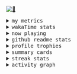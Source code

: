 [![🐙](https://hits.seeyoufarm.com/api/count/incr/badge.svg?url=https%3A%2F%2Fgithub.com%2Fktnkk%2Fhit-counter&count_bg=%23070707&title_bg=%23070707&icon=&icon_color=%23E7E7E7&title=visitors&edge_flat=true)](https://hits.seeyoufarm.com)

<details>
  <summary> <samp>my metrics</samp></summary>
  
  <br>
  
 ![🐳](https://github.com/kkhys/kkhys/blob/main/github-metrics.svg)
  
  ***
</details>

<details>
  <summary> <samp>wakaTime stats</samp></summary>
  
  <br>
  
<!--START_SECTION:waka-->
![Code Time](http://img.shields.io/badge/Code%20Time-2%2C499%20hrs%2041%20mins-blue)

**🐱 My GitHub Data** 

> 📦 5.0 MB Used in GitHub's Storage 
 > 
> 🏆 307 Contributions in the Year 2024
 > 
> 💼 Opted to Hire
 > 
> 📜 9 Public Repositories 
 > 
> 🔑 23 Private Repositories 
 > 
**I'm an Early 🐤** 

```text
🌞 Morning                4770 commits        █████████░░░░░░░░░░░░░░░░   35.98 % 
🌆 Daytime                2830 commits        █████░░░░░░░░░░░░░░░░░░░░   21.34 % 
🌃 Evening                4280 commits        ████████░░░░░░░░░░░░░░░░░   32.28 % 
🌙 Night                  1379 commits        ███░░░░░░░░░░░░░░░░░░░░░░   10.40 % 
```
📅 **I'm Most Productive on Monday** 

```text
Monday                   2077 commits        ████░░░░░░░░░░░░░░░░░░░░░   15.66 % 
Tuesday                  1932 commits        ████░░░░░░░░░░░░░░░░░░░░░   14.57 % 
Wednesday                1903 commits        ████░░░░░░░░░░░░░░░░░░░░░   14.35 % 
Thursday                 1902 commits        ████░░░░░░░░░░░░░░░░░░░░░   14.34 % 
Friday                   1881 commits        ████░░░░░░░░░░░░░░░░░░░░░   14.19 % 
Saturday                 1747 commits        ███░░░░░░░░░░░░░░░░░░░░░░   13.18 % 
Sunday                   1817 commits        ███░░░░░░░░░░░░░░░░░░░░░░   13.70 % 
```


📊 **This Week I Spent My Time On** 

```text
🕑︎ Time Zone: Asia/Tokyo

💬 Programming Languages: 
Other                    45 hrs 2 mins       ████████████████░░░░░░░░░   63.51 % 
Java                     12 hrs 13 mins      ████░░░░░░░░░░░░░░░░░░░░░   17.23 % 
MDX                      5 hrs 13 mins       ██░░░░░░░░░░░░░░░░░░░░░░░   07.37 % 
TypeScript               3 hrs 36 mins       █░░░░░░░░░░░░░░░░░░░░░░░░   05.09 % 
HTML                     1 hr 32 mins        █░░░░░░░░░░░░░░░░░░░░░░░░   02.18 % 

🔥 Editors: 
Chrome                   45 hrs 2 mins       ████████████████░░░░░░░░░   63.51 % 
Intellijidea             16 hrs 39 mins      ██████░░░░░░░░░░░░░░░░░░░   23.49 % 
WebStorm                 9 hrs 7 mins        ███░░░░░░░░░░░░░░░░░░░░░░   12.87 % 
DataGrip                 5 mins              ░░░░░░░░░░░░░░░░░░░░░░░░░   00.13 % 

💻 Operating System: 
Mac                      70 hrs 54 mins      █████████████████████████   100.00 % 
```


 Last Updated on 2024/01/24 18:36:22 UTC
<!--END_SECTION:waka-->
  
  ***
</details>


<details>
  <summary> <samp>now playing</samp></summary>
  
  <br>
 
 [![🐟](https://spotify-github-profile.vercel.app/api/view?uid=31ryofms4dnv7mrohhepo4c4zgqu&cover_image=true&theme=default&show_offline=false&background_color=121212&bar_color=53b14f&bar_color_cover=false)](https://open.spotify.com/user/31ryofms4dnv7mrohhepo4c4zgqu)
  
  ***
</details>

<details>
  <summary> <samp>github readme stats</samp></summary>
  
  <br>
  
 <p align="left"> 
  <img alt="🐠" src="https://github-readme-stats.vercel.app/api?username=kkhys&count_private=true&show_icons=true&theme=dark&include_all_commits=true" />
  <img alt="🐟" src="https://github-readme-stats.vercel.app/api/top-langs/?username=kkhys&layout=compact&theme=dark&langs_count=10&hide=HTML,CSS,SCSS" />
</p>
  
  ***
</details>

<details>
  <summary> <samp>profile trophies</samp></summary>
  
  <br>
  
  [![🐬](https://github-profile-trophy.vercel.app/?username=kkhys&rank=SECRET,SSS,SS,S,AAA,AA,A&theme=darkhub&row=1&margin-w=10&no-bg=true)](https://github.com/ryo-ma/github-profile-trophy)
  
  ***
</details>

<details>
  <summary> <samp>summary cards</samp></summary>
  
  <br>
  
  ![🐋](https://github-profile-summary-cards.vercel.app/api/cards/profile-details?username=kkhys&theme=github_dark)
  ![🦑](https://github-profile-summary-cards.vercel.app/api/cards/repos-per-language?username=kkhys&theme=github_dark)
  ![🦭](https://github-profile-summary-cards.vercel.app/api/cards/most-commit-language?username=kkhys&theme=github_dark)
  ![🦀](https://github-profile-summary-cards.vercel.app/api/cards/stats?username=kkhys&theme=github_dark)
  ![🦈](https://github-profile-summary-cards.vercel.app/api/cards/productive-time?username=kkhys&theme=github_dark)
  
  ***
</details>

<details>
  <summary> <samp>streak stats</samp></summary>
  
  <br>
  
  [![🐠](http://github-readme-streak-stats.herokuapp.com?user=kkhys&theme=dark)](https://git.io/streak-stats)
  
  ***
</details>

<details>
  <summary> <samp>activity graph</samp></summary>
  
  <br>
  
  [![🐡](https://github-readme-activity-graph.vercel.app/graph?username=kkhys&theme=xcode)](https://github.com/ashutosh00710/github-readme-activity-graph)
  
  ***
</details>
